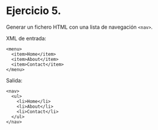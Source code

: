 # Ejercicio 5. 
Generar un fichero HTML con una lista de navegación `<nav>`.

XML de entrada:
```
<menu>
  <item>Home</item>
  <item>About</item>
  <item>Contact</item>
</menu>
```
Salida:
```
<nav>
  <ul>
    <li>Home</li>
    <li>About</li>
    <li>Contact</li>
  </ul>
</nav>
```